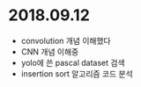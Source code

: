 # 2018.09.12

- convolution 개념 이해했다
- CNN 개념 이해중
- yolo에 쓴 pascal dataset 검색 
- insertion sort 알고리즘 코드 분석
